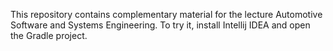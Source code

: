 This repository contains complementary material for the lecture Automotive Software and Systems Engineering. 
To try it, install Intellij IDEA and open the Gradle project. 

